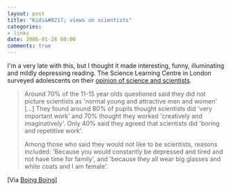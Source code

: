 ```yaml
---
layout: post
title: "Kids&#8217; views on scientists"
categories:
- links
date: 2006-01-28 00:00
comments: true
---
```


<p>I'm a very late with this, but I thought it made interesting, funny, illuminating and mildly depressing reading. The Science Learning Centre in London surveyed adolescents on their <a href="http://news.bbc.co.uk/2/hi/uk_news/education/4630808.stm">opinion of science and scientists</a>.</p>

<blockquote>
<p>Around 70% of the 11-15 year olds questioned said they did not picture scientists as 'normal young and attractive men and women' [...] They found around 80% of pupils thought scientists did 'very important work' and 70% thought they worked 'creatively and imaginatively'. Only 40% said they agreed that scientists did 'boring and repetitive work'.</p>
<p>Among those who said they would not like to be scientists, reasons included: 'Because you would constantly be depressed and tired and not have time for family', and 'because they all wear big glasses and white coats and I am female'.</p>
</blockquote>

<p>[Via <a href="http://www.boingboing.net">Boing Boing</a>]</p>



